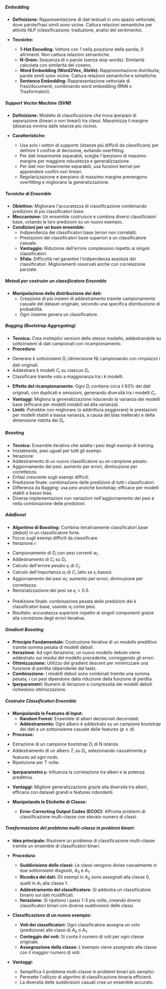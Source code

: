 ##### Embedding

* **Definizione:** Rappresentazione di dati testuali in uno spazio vettoriale, dove parole/frasi simili sono vicine. Cattura relazioni semantiche per attività NLP (classificazione, traduzione, analisi del sentimento).

* **Tecniche:**
	* **1-Hot Encoding:** Vettore con 1 nella posizione della parola, 0 altrimenti. Non cattura relazioni semantiche.
	* **N-Gram:** Sequenza di *n* parole (senza stop words). Similarità calcolata con similarità del coseno.
	* **Word Embedding (Word2Vec, GloVe):** Rappresentazione distribuita; parole simili sono vicine. Cattura relazioni semantiche e sintattiche.
	* **Sentence Embedding:** Rappresentazione vettoriale di frasi/documenti, combinando word embedding (RNN o Trasformatori).

##### Support Vector Machine (SVM)

* **Definizione:** Modello di classificazione che trova iperpiani di separazione (lineari o non lineari) tra classi. Massimizza il margine (distanza minima dalle istanze più vicine).

* **Caratteristiche:**
	* Usa solo i *vettori di supporto* (istanze più difficili da classificare) per definire il confine di decisione, evitando overfitting.
	* Per dati linearmente separabili, sceglie l'iperpiano di massimo margine per maggiore robustezza e generalizzazione.
	* Per dati non linearmente separabili, usa funzioni kernel per apprendere confini non lineari.
	* Regolarizzazione e iperpiano di massimo margine prevengono overfitting e migliorano la generalizzazione.

##### Tecniche di Ensemble

* **Obiettivo:** Migliorare l'accuratezza di classificazione combinando predizioni di più classificatori base.
* **Meccanismo:** Un ensemble costruisce e combina diversi classificatori base, votando le loro predizioni su un nuovo esempio.
* **Condizioni per un buon ensemble:**
	* Indipendenza dei classificatori base (errori non correlati).
	* Prestazioni dei classificatori base superiori a un classificatore casuale.
	* **Vantaggio:** Riduzione dell'errore complessivo rispetto ai singoli classificatori.
	* **Sfida:** Difficoltà nel garantire l'indipendenza assoluta dei classificatori. Miglioramenti osservati anche con correlazione parziale.

##### Metodi per costruire un classificatore Ensemble

* **Manipolazione della distribuzione dei dati:**
	* Creazione di più insiemi di addestramento tramite campionamento casuale del dataset originale, secondo una specifica distribuzione di probabilità.
	* Ogni insieme genera un classificatore.

##### Bagging (Bootstrap Aggregating)

* **Tecnica:** Crea molteplici versioni dello stesso modello, addestrandole su sottoinsiemi di dati campionati con ricampionamento.
* **Procedura:**
- Generare *k* sottoinsiemi $D_i$ (dimensione N) campionando con rimpiazzo i dati originali.
- Addestrare *k* modelli $C_i$ su ciascun $D_i$.
- Classificare tramite voto a maggioranza tra i *k* modelli.
* **Effetto del ricampionamento:** Ogni $D_i$ contiene circa il 63% dei dati originali, con duplicati e omissioni, generando diversità tra i modelli $C_i$.
* **Vantaggi:** Migliora la generalizzazione riducendo la varianza dei modelli base (efficace per modelli instabili ad alta varianza).
* **Limiti:** Potrebbe non migliorare (o addirittura peggiorare) le prestazioni per modelli stabili a bassa varianza, a causa del bias inalterato e della dimensione ridotta dei $D_i$.

##### Boosting

* **Tecnica:** Ensemble iterativo che adatta i pesi degli esempi di training.
* Inizialmente, pesi uguali per tutti gli esempi.
* Iterazione:
* Addestramento di un nuovo classificatore su un campione pesato.
* Aggiornamento dei pesi: aumento per errori, diminuzione per correttezza.
* Enfasi crescente sugli esempi difficili.
* Predizione finale: combinazione delle predizioni di tutti i classificatori.
* Differenza da Bagging: usa pesi anziché bootstrap; efficace per modelli stabili a basso bias.
* Diverse implementazioni con variazioni nell'aggiornamento dei pesi e nella combinazione delle predizioni.

##### AdaBoost

* **Algoritmo di Boosting:** Combina iterativamente classificatori base (deboli) in un classificatore forte.
* Focus sugli esempi difficili da classificare.
* Iterazione *i*:
- Campionamento di $D_i$ con pesi correnti $w_i$.
- Addestramento di $C_i$ su $D_i$.
- Calcolo dell'errore pesato $\epsilon_i$ di $C_i$.
- Calcolo dell'importanza $\alpha_i$ di $C_i$ (alto se $\epsilon_i$ basso).
- Aggiornamento dei pesi $w_i$: aumento per errori, diminuzione per correttezza.
- Reinizializzazione dei pesi se $\epsilon_i > 0.5$.
* Predizione finale: combinazione pesata delle predizioni dei $k$ classificatori base, usando $\alpha_i$ come pesi.
* Risultato: accuratezza superiore rispetto ai singoli componenti grazie alla correzione degli errori iterativa.

##### Gradient Boosting

* **Principio Fondamentale:** Costruzione iterativa di un modello predittivo tramite somma pesata di modelli deboli.
* **Iterazione:** Ad ogni iterazione, un nuovo modello debole viene addestrato sui residui del modello precedente, correggendo gli errori.
* **Ottimizzazione:** Utilizzo del gradient descent per minimizzare una funzione di perdita (dipendente dal task).
* **Combinazione:** I modelli deboli sono combinati tramite una somma pesata, i cui pesi dipendono dalla riduzione della funzione di perdita.
* **Iperparametri:** Numero di iterazioni e complessità dei modelli deboli richiedono ottimizzazione.

##### Costruire Classificatori Ensemble

* **Manipolando le Features di Input:**
	* **Random Forest:** Ensemble di alberi decisionali decorrelati.
	* **Addestramento:** Ogni albero è addestrato su un campione bootstrap dei dati e un sottoinsieme casuale delle features ($p \le d$).
* **Processo:**
- Estrazione di un campione bootstrap $D_i$ di N istanze.
- Addestramento di un albero $T_i$ su $D_i$, selezionando casualmente $p$ features ad ogni nodo.
- Ripetizione per T volte.
* **Iperparametro `p`:** Influenza la correlazione tra alberi e la potenza predittiva.
* **Vantaggi:** Migliore generalizzazione grazie alla diversità tra alberi, efficace con dataset grandi e features ridondanti.

* **Manipolando le Etichette di Classe:**
	* **Error-Correcting Output Codes (ECOC):** Affronta problemi di classificazione multi-classe con elevato numero di classi.

##### Trasformazione del problema multi-classe in problemi binari:

* **Idea principale:** Risolvere un problema di classificazione multi-classe tramite un ensemble di classificatori binari.

* **Procedura:**
	* **Suddivisione delle classi:** Le classi vengono divise casualmente in due sottoinsiemi disgiunti, $A_0$ e $A_1$.
	* **Ricodica dei dati:** Gli esempi in $A_0$ sono assegnati alla classe 0, quelli in $A_1$ alla classe 1.
	* **Addestramento del classificatore:** Si addestra un classificatore binario sui dati ricodificati.
	* **Iterazione:** Si ripetono i passi 1-3 più volte, creando diversi classificatori binari con diverse suddivisioni delle classi.

* **Classificazione di un nuovo esempio:**
	* **Voti dei classificatori:** Ogni classificatore assegna un voto (predizione) alle classi di $A_0$ o $A_1$.
	* **Conteggio dei voti:** Si conta il numero di voti per ogni classe originale.
	* **Assegnazione della classe:** L'esempio viene assegnato alla classe con il maggior numero di voti.

* **Vantaggi:**
	* Semplifica il problema multi-classe in problemi binari più semplici.
	* Permette l'utilizzo di algoritmi di classificazione binaria efficienti.
	* La diversità delle suddivisioni casuali crea un ensemble accurato.

